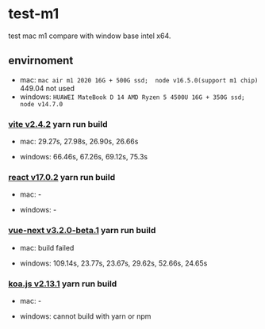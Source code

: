 # test-m1

test mac m1 compare with window base intel x64.

## envirnoment

- mac: `mac air m1 2020 16G + 500G ssd;  node v16.5.0(support m1 chip)` 449.04 not used
- windows: `HUAWEI MateBook D 14 AMD Ryzen 5 4500U 16G + 350G ssd; node v14.7.0`

### [vite v2.4.2](https://github.com/vitejs/vite) yarn run build

- mac: 29.27s, 27.98s, 26.90s, 26.66s

- windows: 66.46s, 67.26s,  69.12s, 75.3s

### [react v17.0.2](https://github.com/facebook/react) yarn run build

- mac: -

- windows: -

### [vue-next v3.2.0-beta.1](https://github.com/vuejs/vue-next) yarn run build

- mac: build failed

- windows: 109.14s, 23.77s,  23.67s, 29.62s, 52.66s, 24.65s

### [koa.js v2.13.1](https://github.com/koajs/koa) yarn run build

- mac: -

- windows: cannot build with yarn or npm
